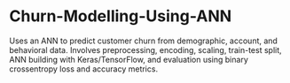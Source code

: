 # Churn-Modelling-Using-ANN
Uses an ANN to predict customer churn from demographic, account, and behavioral data. Involves preprocessing, encoding, scaling, train-test split, ANN building with Keras/TensorFlow, and evaluation using binary crossentropy loss and accuracy metrics. 
